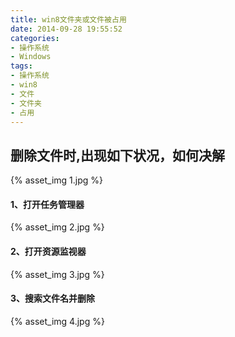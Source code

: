 ```yaml
---
title: win8文件夹或文件被占用
date: 2014-09-28 19:55:52
categories:
- 操作系统
- Windows
tags:
- 操作系统
- win8
- 文件
- 文件夹
- 占用
---
```

## 删除文件时,出现如下状况，如何决解
{% asset_img 1.jpg %}
<!-- more -->
#### 1、打开任务管理器
{% asset_img 2.jpg %}
#### 2、打开资源监视器
{% asset_img 3.jpg %}
#### 3、搜索文件名并删除
{% asset_img 4.jpg %}

